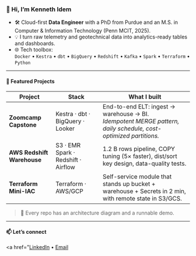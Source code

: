 <!-- k-idem/README.md -->

### 👋 Hi, I’m Kenneth Idem

- 🛠  Cloud-first **Data Engineer** with a PhD from Purdue and an M.S. in Computer & Information Technology (Penn MCIT, 2025).
- 💡 I turn raw telemetry and geotechnical data into analytics-ready tables and dashboards.
- 🌐 Tech toolbox:  
  `Docker` • `Kestra` • `dbt` • `BigQuery` • `Redshift` • `Kafka` • `Spark` • `Terraform` • `Python`

---

#### 🚀 Featured Projects

| Project | Stack | What I built |
|---------|-------|--------------|
| **Zoomcamp Capstone** | Kestra · dbt · BigQuery · Looker | End-to-end ELT: ingest → warehouse → BI. <br/>*Idempotent MERGE pattern, daily schedule, cost-optimized partitions.* |
| **AWS Redshift Warehouse** | S3 · EMR Spark · Redshift · Airflow | 1.2 B rows pipeline, COPY tuning (5× faster), dist/sort key design, data-quality tests. |
| **Terraform Mini-IAC** | Terraform · AWS/GCP | Self-service module that stands up bucket + warehouse + Secrets in 2 min, with remote state in S3/GCS. |

> 📸  Every repo has an architecture diagram and a runnable demo.

---

#### 📫  Let’s connect

<a href="[LinkedIn](https://www.linkedin.com/in/kenneth-idem/) • [Email](mailto:ken.idem@gmail.com)</a>
